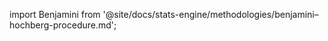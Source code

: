 import Benjamini from '@site/docs/stats-engine/methodologies/benjamini–hochberg-procedure.md';

<Benjamini />